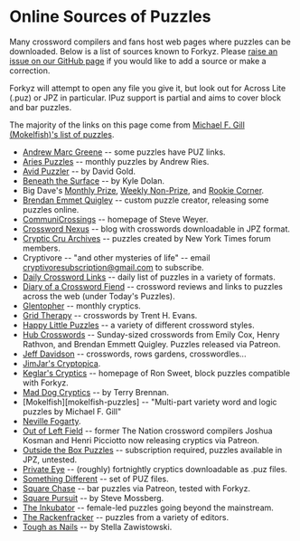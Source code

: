 
# Online Sources of Puzzles

Many crossword compilers and fans host web pages where puzzles can be
downloaded. Below is a list of sources known to Forkyz. Please [raise an
issue on our GitHub page][issues] if you would like to add a source or
make a correction.

Forkyz will attempt to open any file you give it, but look out for
Across Lite (.puz) or JPZ in particular. IPuz support is partial and
aims to cover block and bar puzzles.

The majority of the links on this page come from [Michael F. Gill
(Mokelfish)'s list of puzzles][mokelfish].

* [Andrew Marc Greene][andrew-marc-greene] -- some puzzles have PUZ
  links.
* [Aries Puzzles][aries-puzzles] -- monthly puzzles by Andrew Ries.
* [Avid Puzzler][avid-puzzler] -- by David Gold.
* [Beneath the Surface][beneath-the-surface] -- by Kyle Dolan.
* Big Dave's [Monthly Prize][big-dave-monthly], [Weekly
  Non-Prize][big-dave-weekly], and [Rookie Corner][big-dave-rookie].
* [Brendan Emmet Quigley][beq] -- custom puzzle creator, releasing some
  puzzles online.
* [CommuniCrossings][communicrossings] -- homepage of Steve Weyer.
* [Crossword Nexus][crosswordnexus] -- blog with crosswords downloadable in JPZ
  format.
* [Cryptic Cru Archives][crypticcru] -- puzzles created by New York
  Times forum members.
* Cryptivore -- "and other mysteries of life" -- email
  cryptivoresubscription@gmail.com to subscribe.
* [Daily Crossword Links][daily-crossword-links] -- daily list of
  puzzles in a variety of formats.
* [Diary of a Crossword Fiend][diary] -- crossword reviews and links to
  puzzles across the web (under Today's Puzzles).
* [Glentopher] -- monthly cryptics.
* [Grid Therapy][gridtherapy] -- crosswords by Trent H. Evans.
* [Happy Little Puzzles][happylittlepuzzles] -- a variety of different
  crossword styles.
* [Hub Crosswords][hubcrosswords] -- Sunday-sized crosswords from Emily
  Cox, Henry Rathvon, and Brendan Emmett Quigley. Puzzles released via
  Patreon.
* [Jeff Davidson][jeff-davidson] -- crosswords, rows gardens, crosswordles...
* [JimJar's Cryptopica][jimjar].
* [Keglar's Cryptics][keglar] -- homepage of Ron Sweet, block puzzles
  compatible with Forkyz.
* [Mad Dog Cryptics][mad-dog-cryptics] -- by Terry Brennan.
* [Mokelfish][mokelfish-puzzles] -- "Multi-part variety word and logic puzzles
  by Michael F. Gill"
* [Neville Fogarty][neville-fogarty].
* [Out of Left Field][outofleftfield] -- former The Nation crossword
  compilers Joshua Kosman and Henri Picciotto now releasing cryptics via
  Patreon.
* [Outside the Box Puzzles][outside-the-box] -- subscription required,
  puzzles available in JPZ, untested.
* [Private Eye][private-eye] -- (roughly) fortnightly cryptics downloadable as
  .puz files.
* [Something Different][something-different] -- set of PUZ files.
* [Square Chase][squarechase] -- bar puzzles via Patreon, tested with
  Forkyz.
* [Square Pursuit][square-pursuit] -- by Steve Mossberg.
* [The Inkubator][inkubator] -- female-led puzzles going beyond the
  mainstream.
* [The Rackenfracker][rackenfracker] -- puzzles from a variety of editors.
* [Tough as Nails][tough-as-nails] -- by Stella Zawistowski.

[mokelfish]: http://bbtp.net/puzzle/links.html
[issues]: https://github.com/yourealwaysbe/forkyz/issues

[andrew-marc-greene]: http://www.greenehouse.com/a/puzzles/
[aries-puzzles]: https://www.ariespuzzles.com/
[avid-puzzler]: https://avidpuzzler.blogspot.com/
[beneath-the-surface]: https://beneaththesurfacepuzzles.blogspot.com/
[beq]: https://www.brendanemmettquigley.com/
[big-dave-monthly]: http://crypticcrosswords.net/puzzles/monthly-prize-puzzles/
[big-dave-rookie]: http://crypticcrosswords.net/puzzles/rookie-corner/
[big-dave-weekly]: http://crypticcrosswords.net/puzzles/not-the-saturday-prize-puzzles/
[communicrossings]: https://communicrossings.com/crosswords-weyer
[crosswordnexus]: https://crosswordnexus.com/blog/
[crypticcru]: https://archive.nytimes.com/www.nytimes.com/premium/xword/cryptic-archive.html
[cryptivore]: https://cryptivore.com/
[daily-crossword-links]: https://crosswordlinks.substack.com/
[diary]: https://crosswordfiend.com/
[glentopher]: https://glentopher.blogspot.com/
[gridtherapy]: https://gridtherapy.com/
[happylittlepuzzles]: https://www.happylittlepuzzles.com/
[hubcrosswords]: https://www.patreon.com/hubcrosswords
[inkubator]: https://inkubatorcrosswords.com/
[jeff-davidson]: https://puzzles.jeffpdavidson.com/
[jimjar]: https://twitter.com/Jimjar
[keglar]: https://kegler.gitlab.io/
[mad-dog-cryptics]: https://maddogcryptics.com/
[neville-fogarty]: https://nevillefogarty.wordpress.com/
[outofleftfield]: http://www.leftfieldcryptics.com/
[outside-the-box]: https://www.joonpahk.com/blog/2021/04/12/year-6-variety-puzzle-16-starting-square-hint/
[private-eye]: https://www.private-eye.co.uk/crossword
[rackenfracker]: https://www.therackenfracker.com/
[something-different]: https://dandoesnotblog.blogspot.com/2020/04/something-different.html
[square-pursuit]: https://squarepursuit.com/
[squarechase]: https://www.patreon.com/squarechase
[tough-as-nails]: https://toughasnails.net/
